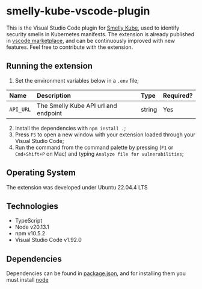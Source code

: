 # smelly-kube-vscode-plugin

This is the Visual Studio Code plugin for [Smelly Kube](https://github.com/VitorOriel/security-smells-api), used to identify security smells in Kubernetes manifests. The extension is already published in [vscode marketplace](https://marketplace.visualstudio.com/items?itemName=vitorwixmix.smelly-kube-vscode-plugin), and can be continuously improved with new features. Feel free to contribute with the extension.

## Running the extension

1. Set the environment variables below in a `.env` file;

| Name | Description | Type | Required? |
| :--- | :--- | :--- | :--- |
| `API_URL` | The Smelly Kube API url and endpoint | string | Yes |

2. Install the dependencies with `npm install .`;
3. Press `F5` to open a new window with your extension loaded through your Visual Studio Code;
4. Run the command from the command palette by pressing (`F1` or `Cmd+Shift+P` on Mac) and typing `Analyze file for vulnerabilities`;

## Operating System

The extension was developed under Ubuntu 22.04.4 LTS

## Technologies

- TypeScript
- Node v20.13.1
- npm v10.5.2
- Visual Studio Code v1.92.0

## Dependencies

Dependencies can be found in [package.json](package.json), and for installing them you must install [node](https://nodejs.org/en/download/package-manager)
